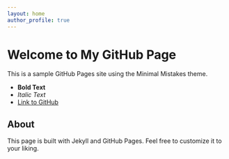 ```yaml
---
layout: home
author_profile: true
---
```


# Welcome to My GitHub Page

This is a sample GitHub Pages site using the Minimal Mistakes theme.

- **Bold Text**
- *Italic Text*
- [Link to GitHub](https://github.com)

## About

This page is built with Jekyll and GitHub Pages. Feel free to customize it to your liking.
